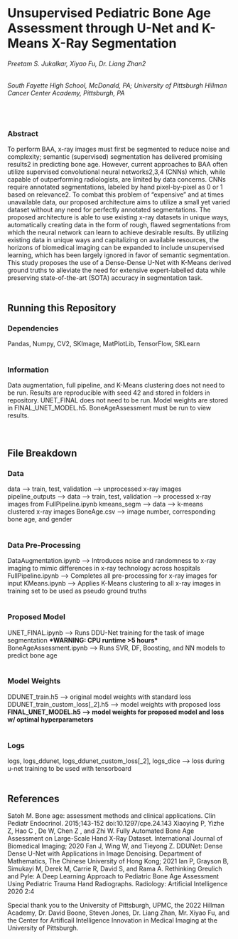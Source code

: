# Unsupervised Pediatric Bone Age Assessment through U-Net and K-Means X-Ray Segmentation
###### Preetam S. Jukalkar, Xiyao Fu, Dr. Liang Zhan2
###### South Fayette High School, McDonald, PA; University of Pittsburgh Hillman Cancer Center Academy, Pittsburgh, PA
<br/>

### Abstract
To perform BAA, x-ray images must first be segmented to reduce noise and complexity; semantic (supervised) segmentation has delivered promising results2 in predicting bone age. However, current approaches to BAA often utilize supervised convolutional neural networks2,3,4 (CNNs) which, while capable of outperforming radiologists, are limited by data concerns. CNNs require annotated segmentations, labeled by hand pixel-by-pixel as 0 or 1 based on relevance2. To combat this problem of “expensive” and at times unavailable data, our proposed architecture aims to utilize a small yet varied dataset without any need for perfectly annotated segmentations. The proposed architecture is able to use existing x-ray datasets in unique ways, automatically creating data in the form of rough, flawed segmentations from which the neural network can learn to achieve desirable results. By utilizing existing data in unique ways and capitalizing on available resources, the horizons of biomedical imaging can be expanded to include unsupervised learning, which has been largely ignored in favor of semantic segmentation. This study proposes the use of a Dense-Dense U-Net with K-Means derived ground truths to alleviate the need for extensive expert-labelled data while preserving state-of-the-art (SOTA) accuracy in segmentation task.
<br/>
<br/>

## Running this Repository
### Dependencies
Pandas, Numpy, CV2, SKImage, MatPlotLib, TensorFlow, SKLearn
<br/>
<br/>

### Information
Data augmentation, full pipeline, and K-Means clustering does not need to be run. Results are reproducible with seed 42 and stored in folders in repository.
UNET_FINAL does not need to be run. Model weights are stored in FINAL_UNET_MODEL.h5.
BoneAgeAssessment must be run to view results.  
<br/>
<br/>

## File Breakdown
### Data
data --> train, test, validation --> unprocessed x-ray images
pipeline_outputs --> data --> train, test, validation --> processed x-ray images from FullPipeline.ipynb
kmeans_segm --> data --> k-means clustered x-ray images
BoneAge.csv --> image number, corresponding bone age, and gender
<br/>
<br/>

### Data Pre-Processing
DataAugmentation.ipynb --> Introduces noise and randomness to x-ray imaging to mimic differences in x-ray technology across hospitals
FullPipeline.ipynb --> Completes all pre-processing for x-ray images for input
KMeans.ipynb --> Applies K-Means clustering to all x-ray images in training set to be used as pseudo ground truths
<br/>
<br/>

### Proposed Model
UNET_FINAL.ipynb --> Runs DDU-Net training for the task of image segmentation **\*WARNING: CPU runtime >5 hours\***
BoneAgeAssessment.ipynb --> Runs SVR, DF, Boosting, and NN models to predict bone age
<br/>
<br/>

### Model Weights
DDUNET_train.h5 --> original model weights with standard loss
DDUNET_train_custom_loss[_2].h5 --> model weights with proposed loss
**FINAL_UNET_MODEL.h5 --> model weights for proposed model and loss w/ optimal hyperparameters**
<br/>
<br/>

### Logs
logs, logs_ddunet, logs_ddunet_custom_loss[_2], logs_dice --> loss during u-net training to be used with tensorboard
<br/>
<br/>

## References
Satoh M. Bone age: assessment methods and clinical applications. Clin Pediatr Endocrinol. 2015;143-152 doi:10.1297/cpe.24.143
Xiaoying P, Yizhe Z, Hao C , De W, Chen Z , and Zhi W. Fully Automated Bone Age Assessment on Large-Scale Hand X-Ray Dataset. International Journal of Biomedical Imaging; 2020
Fan J, Wing W, and Tieyong Z. DDUNet: Dense Dense U-Net with Applications in Image Denoising. Department of Mathematics, The Chinese University of Hong Kong; 2021
Ian P, Grayson B, Simukayi M, Derek M, Carrie R, David S, and Rama A. Rethinking Greulich and Pyle: A Deep Learning Approach to Pediatric Bone Age Assessment Using Pediatric Trauma Hand Radiographs. Radiology: Artificial Intelligence 2020 2:4

Special thank you to the University of Pittsburgh, UPMC, the 2022 Hillman Academy, Dr. David Boone, Steven Jones, Dr. Liang Zhan, Mr. Xiyao Fu, and the Center for Artificail Intelligence Innovation in Medical Imaging at the University of Pittsburgh.
